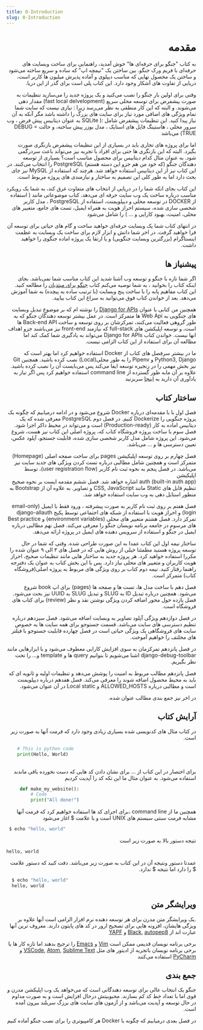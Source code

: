 ```yaml
---
title: 0-Introduction
slug: 0-Introduction
---
```


<div dir='rtl'>

# مقدمه

به کتاب "جنگو برای حرفه‌ای ها" خوش آمدید، راهنمایی برای ساخت وبسایت های حرفه‌ای با 
فریم ورک جنگو. بین ساختن یک "نیمچه اپ" که ساده و سریع ساخته می‌شود و ساختن یک 
محصول نهایی که مناسب دیپلوی و آماده پذیرش میلیون ها کاربر است، دریایی از تفاوت های آشکار وجود دارد.
این کتاب پلی است برای گذر از این دریا.

وقتی برای اولین بار جنگو را نصب می‌کنید و یک پروژه جدید را می‌سازید تنظیمات به صورت
پیشفرض برای توسعه محلی سریع (fast local delvelopment) مقدار دهی می‌شوند.
و البته که این کار منطقی به نظر می‌رسد زیرا : نیازی نیست که سایت شما تمام
ویژگی های اضافی مورد نیاز برای سایت های بزرگ را داشته باشد مگر آنکه به آن نیاز پیدا کنید.
این تنظیمات پیشفرض شامل :( 
SQLite به عنوان دیتابیس پیش فرض ،
 وب سرور محلی ،
هاستینگ فایل های استایک ،
مدل یوزر پیش ساخته،
و حالت DEBUG = TRUE)
می‌باشد


اما برای پروژه های تجاری باید در بسیاری از این تنظیمات پیشفرض بازنگری صورت بگیرد.
البته که این بازنگری ها حتی برای افراد با تجربه نیز می‌تواند باعث سردرگمی شود. به عنوان مثال
کدام دیتابیس برای محصول مناسب است؟ بسیاری از توسعه دهندگان جنگو (که خود من هم جزو این دسته 
هستم)
PostgreSQL را انتخاب می‌کنند.
در این کتاب نیز از این دیتابیس استفاده خواهد شد.
هرچند که استفاده از MySQL نیز جای بحث دارد
اما به طور کلی این تصمیم به ساختار و نیازمندی های پروژه مربوط است.

این کتاب بجای انکه شما را در دریایی از انتخاب های متفاوت غرق کند، به شما یک رویکرد 
مناسب درباره ساخت یک وب سایت حرفه ای می‌دهد. کتاب موضوعاتی مانند 
(
استفاده از DOCKER در توسعه محلی و دیپلویمنت،
استفاده از PostgreSQL ،
مدل کاربر شخصی سازی شده،
سیستم احراز هویت به همراه ایمیل،
تست های جامع،
متغییر های محلی،
امنیت،
بهبود کارایی و ... ) 
را شامل می‌شود

در انتهای کتاب شما یک وبسایت حرفه‌ای خواهید ساخت و گام های حیاتی برای توسعه آن فرا
 خواهید گرفت.
در اخر شما دانش و ابزار لازم برای 
ساخت یک وبسایت به عظمت اینستاگرام (بزرگترین وبسایت جنگویی)
و یا ارتقا یک پروژه اماده جنگوی را خواهید داشت.


## پیشنیاز ها

اگر شما تازه با جنگو و توسعه وب آشنا شدید این کتاب مناسب شما نمی‌باشد.
بجای اینکه کتاب را بخوانید ،
به شما توصیه می‌کنم کتاب 
[جنگو برای مبتدیان](https://djangoforbeginners.com)
را مطالعه کنید.
این کتاب  مفاهیم پایه را با ساخت پنج وبسایت
 (با ترتیب ساده به پیچده)
به شما آموزش می‌دهد.
 بعد از خواندن کتاب فوق می‌توانید به سراغ این کتاب بیایید.

همچنین من کتابی با عنوان 
[Django for APIs](https://djangoforapis.com/)
را نوشته ام که بر موضوع تبدیل وبسایت های جنگویی به Web Api ها متمرکز است.
در عمل بیشتر توسعه دهندگان جنگو که به طور گروهی فعالیت می‌کنند، تمرکزشان بر روی
توسعه و ساخت 
Back-end API 
ها است، و توسعه اپلیکشن های 
full-stack
که نیازمند front-end 
نیز می‌باشند جزو اهداف انها نیست.
خواندن کتاب 
Django for APIs
 می‌تواند به یادگیری شما کمک کند اما مطالعه آن برای استفاده از این کتاب الزامی نیست.
 
 ما در بیشتر سرفصل های کتاب از 
 Docker 
 استفاده خواهیم کرد اما بهتر است که 
 Python3, Django و Pipenv
 را به طور محلی(Local)
 نصب کرده باشید.
 همچنین Git نیز
  بخش مهمی را در زنجیره توسعه ایفا می‌کند پس می‌بایست آن را نصب کرده باشید.
 علاوه بر آن مابه طور گسترده از 
  command line 
  استفاده خواهیم کرد پس اگر نیاز به یادآوری آن دارید به 
  [اینجا](https://learndjango.com/tutorials/terminal-command-line-beginners)
   سربزنید


## ساختار کتاب

فصل اول با با مقدمه‌ای درباره 
Docker 
شروع می‌شود و در ادامه درمیابیم که چگونه یک پروژه جنگویی را Dockerize کنیم.
در فصل دوم 
PostgreSQL 
معرفی شده که یک دیتابیس اماده به کار (Production-ready)
است و می‌تواند در محیط داکر اجرا شود.
فصل سوم با ساخت پروژه فروشگاه کتاب که، پروژه اصلی این کتاب نیز هست، شروع می‌شود. این 
 پروژه شامل مدل کاربر شخصی سازی شده، قابلیت جستجو، آپلود عکس، تعیین دسترسی ها و ... می‌باشد.
 

فصل چهارم بر روی توسعه اپلیکیشن 
pages
برای ساخت صفحه اصلی  (Homepage)
متمرکز است و همچنین شامل مطالبی درباره تست کردن ویژگی های جدید سایت نیز می‌باشد.
در فصل پنجم به نحوه ثبت نام کاربر 
 (user registration flow)،
 توسط اپلیکیشن  
auth (built-in auth app)
اشاره خواهد شد.
فصل ششم مقدمه ایست بر نحوه صحیح تنظیم فایل های Static مانند
CSS, JavaScript
   و تصاویر.
 به علاوه آن  از 
  Bootstrap 
  به منظور استایل دهی به وب سایت استفاده خواهد شد.

فصل هفتم بر روی ثبت نام کاربر به صورت پیشرفته ، ورود فقط با ایمیل (email-only login)
و احراز هویت با استفاده از شبکه های اجتماعی توسط پکیج django-allauth
تمرکز دارد.
فصل هشتم متغییر های محلی (environment variables) و 
Best practice های مرسوم در جامعه برنامه نویسان جنگو را معرفی می‌کند.
فصل نهم مطالبی درباره ایمیل در جنگو و استفاده از سرویس دهنده های ایمیل در پروژه ارائه
می‌دهد.


ساختار نیمه اول این کتاب عمدا به این صورت طراحی شده. وقتی که شما در حال توسعه
پروژه هستید مطمئنا خیلی از روش هایی که در فصل های ۳ الی ۹ عنوان شده را مکررا
استفاده خواهید کرد.
هر پروژه جدید به ساختار هایی مانند تنظیمات صحیح، احراز هویت کاربران و متغییر های
محلی نیاز دارد. پس با این بخش کتاب به عنوان یک دفترجه راهنما رفتار کنید.
نیمه دوم کتاب بر روی ویژگی های مربوط به پروژه اصلی(فروشگاه کتاب) متمرکز است.

فصل دهم با ساخت مدل ها، تست ها و صفحه ها 
(pages)
برای اپ book 
شروع می‌شود. همچنین درباره تبدیل 
ID به SLUG و
تبدیل SLUG به UUID نیز بحث می‌شود.
فصل یازده حول محور اضافه کردن ویژگی نوشتن نقد و نظر
(review)
برای کتاب های فروشگاه است.

در فصل دوازدهم ویژگی آپلود تصاویر به وبسایت اضافه می‌شود. فصل سیزدهم درباره تنطیم دسترسی های سایت می‌باشد. قسمت جستوجو برای همه 
 سایت ها به خصوص سایت های فروشگاهی یک ویژگی حیاتی است در فصل چهارده قابلیت جستوجو
 با فیلتر های مخلتف را خواهیم آموخت.
 
 در فصل پانزدهم تمرکزمان به سوی افزایش کارایی معطوف می‌شود و با ابزارهایی مانند
 django-debug-toolbar 
 اشنا می‌شویم تا بتوانیم
 query ها و template و...
 را تحت نظر بگیریم.
 
 فصل پانزدهم مطالب مربوط به امنیت را پوشش می‌دهد و تنظیمات اولیه و ثانویه ای که باید
 به محیط محصول اضافه شوند را معرفی می‌کند.
 فصل هفدهم درباره دیپلویمنت است و مطالبی درباره
 ALLOWED_HOSTS
و Local static در آن عنوان می‌شود.
  
 در اخر نیز جمع بندی مطالب عنوان شده.
 
 
## آرایش کتاب
 در کتاب مثال های کدنویسی شده بسیاری زیادی وجود دارد که فرمت آنها به صورت زیر است.
 
<div dir='ltr'>

```python
    # This is python code
    print(Hello, World)
     
```

 </div>
 
 
 برای اختصار در این کتاب از ... برای نشان دادن کد هایی که دست نخورده باقی ماندند استفاده می‌شود.
 به عنوان مثال ما این تکه کد را آپدیت کردیم
 
<div dir='ltr'>

 
```python
     def make_my_website():
         # Code
         print("All done!")
```

</div>

همچنین ما از command line 
 ،برای اجرای کد ها استفاده خواهیم کرد
که فرمت آنها مشابه فرمت سنتی سیستم های 
 UNIX 
 است و
 با علامت $
 اغاز می‌شود
 
<div dir='ltr'> 


```bash 
 $ echo "hello, world"
```
 
</div>

نتیجه دستور بالا به صورت زیر است
<div dir='ltr'>

```
hello, world
```
</div>
 
 عمدتا دستور ونتیجه آن در این کتاب به صورت زیر می‌باشد. دقت کنید که دستور علامت $
 را دارد اما نتیجه $ ندارد.
 
<div dir='ltr'>

```bash
  $ echo "hello, world"
  hello, world
```
 
</div>
 
## ویرایشگر متن
 
 .یک ویرایشگر متن مدرن برای هر توسعه دهنده نرم افزار الزامی است
 آنها علاوه بر ویزگی هایشان، افزونه هایی برای تصحیح ارور در کد های
 پایتون دارند.
 معروف ترین آنها عبارت اند از
 [Black](https://github.com/ambv/black), [autopep8](https://github.com/hhatto/autopep8) و [YAPF](https://github.com/google/yapf)

برخی برنامه نویسان قدیمی ممکن است 
 [Vim](https://www.vim.org/) و [Emacs](https://www.gnu.org/software/emacs/) 
 را ترجیح بدهند اما تازه کار ها یا برخی برنامه نویسان باتجربه از ادیتور های مثل 
 [VSCode](https://code.visualstudio.com/), [Atom](https://atom.io/), [Sublime Text](https://www.sublimetext.com/) و [PyCharm](https://www.jetbrains.com/pycharm/)
 استفاده می‌کنند
 
 ## جمع بندی
 جنگو یک انتخاب عالی برای توسعه دهندگانی است که می‌خواهد یک وب اپلیکشن مدرن و قوی 
 اما با تعداد خط کد کم بسازند. محبوبیتش درحال افزایش است و به صورت مداوم در حال توسعه
و آپدیت می‌باشد و از آزمون های سایت های برزگ سربلند بیرون آمده است.
 
 در فصل بعدی درمیابیم که چگونه با 
 Docker 
   هر کامپیوتری را برای نصب جنگو آماده کنیم
 
 

</div>

